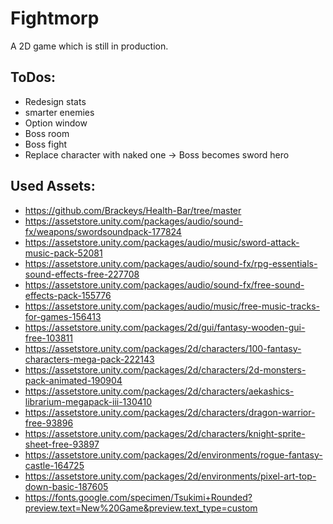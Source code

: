 # Fightmorp
A 2D game which is still in production.

## ToDos:
- Redesign stats
- smarter enemies
- Option window
- Boss room 
- Boss fight
- Replace character with naked one -> Boss becomes sword hero


## Used Assets:

- https://github.com/Brackeys/Health-Bar/tree/master
- https://assetstore.unity.com/packages/audio/sound-fx/weapons/swordsoundpack-177824
- https://assetstore.unity.com/packages/audio/music/sword-attack-music-pack-52081
- https://assetstore.unity.com/packages/audio/sound-fx/rpg-essentials-sound-effects-free-227708
- https://assetstore.unity.com/packages/audio/sound-fx/free-sound-effects-pack-155776
- https://assetstore.unity.com/packages/audio/music/free-music-tracks-for-games-156413
- https://assetstore.unity.com/packages/2d/gui/fantasy-wooden-gui-free-103811
- https://assetstore.unity.com/packages/2d/characters/100-fantasy-characters-mega-pack-222143
- https://assetstore.unity.com/packages/2d/characters/2d-monsters-pack-animated-190904
- https://assetstore.unity.com/packages/2d/characters/aekashics-librarium-megapack-iii-130410
- https://assetstore.unity.com/packages/2d/characters/dragon-warrior-free-93896
- https://assetstore.unity.com/packages/2d/characters/knight-sprite-sheet-free-93897
- https://assetstore.unity.com/packages/2d/environments/rogue-fantasy-castle-164725
- https://assetstore.unity.com/packages/2d/environments/pixel-art-top-down-basic-187605
- https://fonts.google.com/specimen/Tsukimi+Rounded?preview.text=New%20Game&preview.text_type=custom